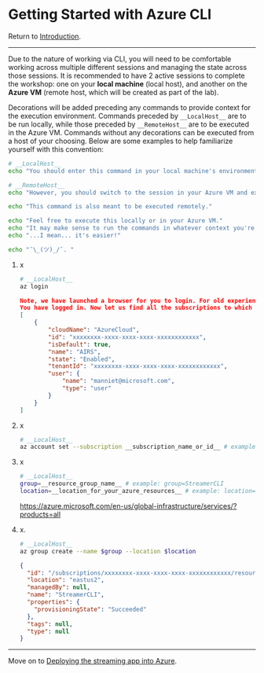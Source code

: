 # Getting Started with Azure CLI
Return to [Introduction](../ReadMe.md).



---


Due to the nature of working via CLI, you will need to be comfortable working across multiple different sessions and managing the state across those sessions. It is recommended to have 2 active sessions to complete the workshop: one on your **local machine** (local host), and another on the **Azure VM** (remote host, which will be created as part of the lab).

Decorations will be added preceding any commands to provide context for the execution environment. Commands preceded by `__LocalHost__` are to be run locally, while those preceded by `__RemoteHost__` are to be executed in the Azure VM. Commands without any decorations can be executed from a host of your choosing. Below are some examples to help familiarize yourself with this convention:
```sh
# __LocalHost__
echo "You should enter this command in your local machine's environment."
```
```sh
# __RemoteHost__
echo "However, you should switch to the session in your Azure VM and execute this command there!"

echo "This command is also meant to be executed remotely."
```
```sh
echo "Feel free to execute this locally or in your Azure VM."
echo "It may make sense to run the commands in whatever context you're currently in..."
echo "...I mean... it's easier!"

echo "¯\_(ツ)_/¯. "
```



1. x
    ```sh
    # __LocalHost__
    az login
    ```

    ```json
    Note, we have launched a browser for you to login. For old experience with device code, use "az login --use-device-code"
    You have logged in. Now let us find all the subscriptions to which you have access...
    [
    	{
    		"cloudName": "AzureCloud",
    		"id": "xxxxxxxx-xxxx-xxxx-xxxx-xxxxxxxxxxxx",
    		"isDefault": true,
    		"name": "AIRS",
    		"state": "Enabled",
    		"tenantId": "xxxxxxxx-xxxx-xxxx-xxxx-xxxxxxxxxxxx",
    		"user": {
    			"name": "manniet@microsoft.com",
    			"type": "user"
    		}
    	}
    ]  
    ```

1. x
    ```sh
    # __LocalHost__
    az account set --subscription __subscription_name_or_id__ # example: az account set --subscription "AIRS"
    ```

1. x
    ```sh
    # __LocalHost__
    group=__resource_group_name__ # example: group=StreamerCLI
    location=__location_for_your_azure_resources__ # example: location=eastus2
    ```

    https://azure.microsoft.com/en-us/global-infrastructure/services/?products=all

1. x.
    ```sh
    # __LocalHost__
    az group create --name $group --location $location
    ```

    ```json
    {
      "id": "/subscriptions/xxxxxxxx-xxxx-xxxx-xxxx-xxxxxxxxxxxx/resourceGroups/StreamerCLI",
      "location": "eastus2",
      "managedBy": null,
      "name": "StreamerCLI",
      "properties": {
        "provisioningState": "Succeeded"
      },
      "tags": null,
      "type": null
    }
    ```



---



Move on to [Deploying the streaming app into Azure](ACI.md).
